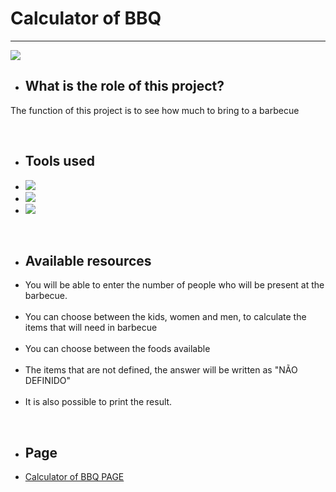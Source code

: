 
<div class="apresentation">

  <h1> Calculator of BBQ </h1>
  <hr>
  <img src="https://media.discordapp.net/attachments/853334473416507394/897268445756940318/template.png?width=1202&height=676"> 
  <br>
  
  <ul><li><h2>What is the role of this project?</li></ul></h2>
  <p>The function of this project is to see how much to bring to a barbecue</p>
  <br>
  
  <ul><li><h2>Tools used</h2></li>
  <li><img src="https://camo.githubusercontent.com/62d37abe760867620e0baea1066303719d630a82936837ba7bff6b0c754e3c9f/68747470733a2f2f696d672e736869656c64732e696f2f62616467652f6a6176617363726970742532302d2532333332333333302e7376673f267374796c653d666f722d7468652d6261646765266c6f676f3d6a617661736372697074266c6f676f436f6c6f723d253233463744463145"></li>
  <li><img src="https://camo.githubusercontent.com/5d3b0191832237fcbfc6d4497524e8bb547c6bfc9eafb738d5205c629d202067/68747470733a2f2f696d672e736869656c64732e696f2f62616467652f68746d6c352532302d2532334533344632362e7376673f267374796c653d666f722d7468652d6261646765266c6f676f3d68746d6c35266c6f676f436f6c6f723d7768697465"></li>
  <li><img src="https://camo.githubusercontent.com/5ed492db9c79ad5990eda7dc80923377f0e7096b18a4d1e9b86c8987dc0e5aa5/68747470733a2f2f696d672e736869656c64732e696f2f62616467652f637373332532302d2532333135373242362e7376673f267374796c653d666f722d7468652d6261646765266c6f676f3d63737333266c6f676f436f6c6f723d7768697465"><br></li>
  </ul>

  <br>
  

  <ul><li><h2>Available resources</h2></li>
  <li>You will be able to enter the number of people who will be present at the barbecue.</li><br>
  <li>You can choose between the kids, women and men, to calculate the items that will need in barbecue</li><br>
  <li>You can choose between the foods available</li><br>
  <li>The items that are not defined, the answer will be written as "NÃO DEFINIDO"</li><br>
  <li>It is also possible to print the result.</li>
  </ul><br>

  <ul><li><h2>Page</h2></li>
  <li><a href="https://voltzwrld.github.io/calculator-of-BBQ/">Calculator of BBQ PAGE</a>

</div>
